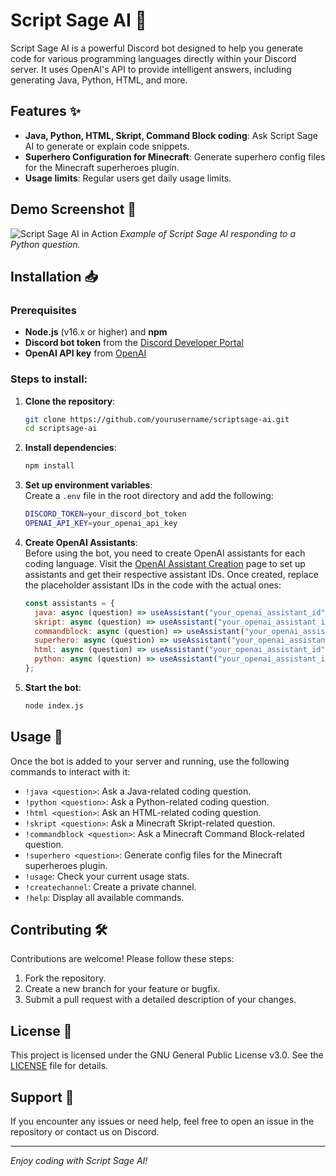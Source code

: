 # Script Sage AI 🤖

Script Sage AI is a powerful Discord bot designed to help you generate code for various programming languages directly within your Discord server. It uses OpenAI's API to provide intelligent answers, including generating Java, Python, HTML, and more.

## Features ✨
- **Java, Python, HTML, Skript, Command Block coding**: Ask Script Sage AI to generate or explain code snippets.
- **Superhero Configuration for Minecraft**: Generate superhero config files for the Minecraft superheroes plugin.
- **Usage limits**: Regular users get daily usage limits.

## Demo Screenshot 📸
![Script Sage AI in Action](https://ibb.co/zhtMzKP)
_Example of Script Sage AI responding to a Python question._

## Installation 📥

### Prerequisites
- **Node.js** (v16.x or higher) and **npm**
- **Discord bot token** from the [Discord Developer Portal](https://discord.com/developers/applications)
- **OpenAI API key** from [OpenAI](https://platform.openai.com/signup)

### Steps to install:

1. **Clone the repository**:
   ```bash
   git clone https://github.com/yourusername/scriptsage-ai.git
   cd scriptsage-ai
   ```

2. **Install dependencies**:
   ```bash
   npm install
   ```

3. **Set up environment variables**:  
   Create a `.env` file in the root directory and add the following:
   ```bash
   DISCORD_TOKEN=your_discord_bot_token
   OPENAI_API_KEY=your_openai_api_key
   ```

4. **Create OpenAI Assistants**:  
   Before using the bot, you need to create OpenAI assistants for each coding language. Visit the [OpenAI Assistant Creation](https://platform.openai.com/docs/guides/assistants) page to set up assistants and get their respective assistant IDs. Once created, replace the placeholder assistant IDs in the code with the actual ones:
   ```javascript
   const assistants = {
     java: async (question) => useAssistant("your_openai_assistant_id", question),
     skript: async (question) => useAssistant("your_openai_assistant_id", question),
     commandblock: async (question) => useAssistant("your_openai_assistant_id", question),
     superhero: async (question) => useAssistant("your_openai_assistant_id", question),
     html: async (question) => useAssistant("your_openai_assistant_id", question),
     python: async (question) => useAssistant("your_openai_assistant_id", question),
   };
   ```

5. **Start the bot**:
   ```bash
   node index.js
   ```

## Usage 🚀

Once the bot is added to your server and running, use the following commands to interact with it:

- `!java <question>`: Ask a Java-related coding question.
- `!python <question>`: Ask a Python-related coding question.
- `!html <question>`: Ask an HTML-related coding question.
- `!skript <question>`: Ask a Minecraft Skript-related question.
- `!commandblock <question>`: Ask a Minecraft Command Block-related question.
- `!superhero <question>`: Generate config files for the Minecraft superheroes plugin.
- `!usage`: Check your current usage stats.
- `!createchannel`: Create a private channel.
- `!help`: Display all available commands.

## Contributing 🛠️
Contributions are welcome! Please follow these steps:

1. Fork the repository.
2. Create a new branch for your feature or bugfix.
3. Submit a pull request with a detailed description of your changes.

## License 📄
This project is licensed under the GNU General Public License v3.0. See the [LICENSE](LICENSE) file for details.

## Support 💬
If you encounter any issues or need help, feel free to open an issue in the repository or contact us on Discord.

---

_Enjoy coding with Script Sage AI!_
